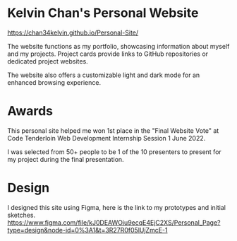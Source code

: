 # Kelvin Chan's Personal Website

https://chan34kelvin.github.io/Personal-Site/

The website functions as my portfolio, showcasing information about myself and my projects. Project cards provide links to GitHub repositories or dedicated project websites. 

The website also offers a customizable light and dark mode for an enhanced browsing experience.

# Awards

This personal site helped me won 1st place in the "Final Website Vote" at Code Tenderloin Web Development Internship Session 1 June 2022.

I was selected from 50+ people to be 1 of the 10 presenters to present for my project during the final presentation. 

# Design

I designed this site using Figma, here is the link to my prototypes and initial sketches.
https://www.figma.com/file/kJ0DEAWOiu9ecqE4EjC2XS/Personal_Page?type=design&node-id=0%3A1&t=3R27R0f05lUjZmcE-1

